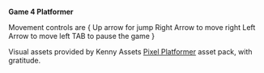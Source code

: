 **Game 4 Platformer**

Movement controls are
{
Up arrow for jump
Right Arrow to move right
Left Arrow to move left
TAB to pause the game
}

Visual assets provided by Kenny Assets [Pixel Platformer](https://kenney.nl/assets/pixel-platformer) asset pack, with gratitude. 